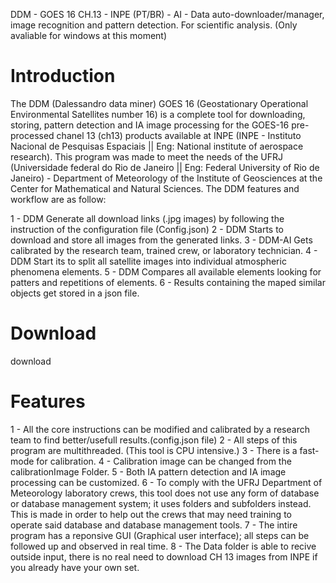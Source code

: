 DDM - GOES 16 CH.13 - INPE (PT/BR) - AI - Data auto-downloader/manager, image recognition and pattern detection. For scientific analysis.
(Only avaliable for windows at this moment)

# **Introduction**

 The DDM (Dalessandro data miner) GOES 16 (Geostationary Operational Environmental Satellites number 16) is a complete tool for downloading, storing, pattern detection and IA image processing for the GOES-16 pre-processed chanel 13 (ch13) products available at INPE (INPE - Instituto Nacional de Pesquisas Espaciais || Eng: National institute of aerospace research). This program was made to meet the needs of the UFRJ (Universidade federal do Rio de Janeiro || Eng: Federal University of Rio de Janeiro) - Department of Meteorology of the Institute of Geosciences at the Center for Mathematical and Natural Sciences. The DDM features and workflow are as follow:

1 - DDM Generate all download links (.jpg images) by following the instruction of the configuration file (Config.json)
2 - DDM Starts to download and store all images from the generated links.
3 - DDM-AI Gets calibrated by the research team, trained crew, or laboratory technician.
4 - DDM Start its to split all satellite images into individual atmospheric phenomena elements.
5 - DDM Compares all available elements looking for patters and repetitions of elements.
6 - Results containing the maped similar objects get stored in a json file.

# **Download**

download

# **Features**

1 - All the core instructions can be modified and calibrated by a research team to find better/usefull results.(config.json file)
2 - All steps of this program are multithreaded. (This tool is CPU intensive.)
3 - There is a fast-mode for calibration.
4 - Calibration image can be changed from the calibrationImage Folder.
5 - Both IA pattern detection and IA image processing can be customized.
6 - To comply with the UFRJ Department of Meteorology laboratory crews, this tool does not use any form of database or database management system; it uses folders and subfolders instead. This is made in order to help out the crews that may need training to operate said database and database management tools.
7 - The intire program has a reponsive GUI (Graphical user interface); all steps can be followed up and observed in real time.
8 - The Data folder is able to recive outside input, there is no real need to download CH 13 images from INPE if you already have your own set.

